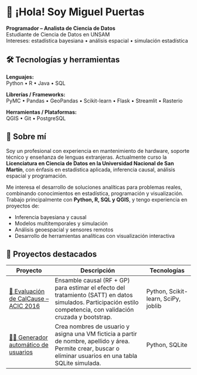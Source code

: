 # 👋 ¡Hola! Soy Miguel Puertas

**Programador – Analista de Ciencia de Datos**  
Estudiante de Ciencia de Datos en UNSAM  
Intereses: estadística bayesiana • análisis espacial • simulación estadística

## 🛠 Tecnologías y herramientas

**Lenguajes:**  
Python • R • Java • SQL  

**Librerías / Frameworks:**  
PyMC • Pandas • GeoPandas • Scikit-learn • Flask • Streamlit • Rasterio  

**Herramientas / Plataformas:**  
QGIS • Git • PostgreSQL

## 🧩 Sobre mí

Soy un profesional con experiencia en mantenimiento de hardware, soporte técnico y enseñanza de lenguas extranjeras. Actualmente curso la **Licenciatura en Ciencia de Datos en la Universidad Nacional de San Martín**, con énfasis en estadística aplicada, inferencia causal, análisis espacial y programación.

Me interesa el desarrollo de soluciones analíticas para problemas reales, combinando conocimientos en estadística, programación y visualización. Trabajo principalmente con **Python, R, SQL y QGIS**, y tengo experiencia en proyectos de:

- Inferencia bayesiana y causal
- Modelos multitemporales y simulación
- Análisis geoespacial y sensores remotos
- Desarrollo de herramientas analíticas con visualización interactiva

## 🚀 Proyectos destacados

| Proyecto | Descripción | Tecnologías |
|---|---|---|
| [🧪 Evaluación de CalCause – ACIC 2016](https://github.com/mirpuertas/calcause-acic2016) | Ensamble causal (RF + GP) para estimar el efecto del tratamiento (SATT) en datos simulados. Participación estilo competencia, con validación cruzada y bootstrap. | Python, Scikit-learn, SciPy, joblib |
| [🧑‍💻 Generador automático de usuarios](https://github.com/mirpuertas/user_generator) | Crea nombres de usuario y asigna una VM ficticia a partir de nombre, apellido y área. Permite crear, buscar o eliminar usuarios en una tabla SQLite simulada. | Python, SQLite |

